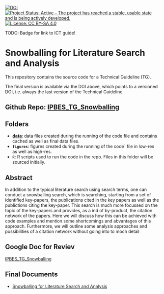 [![DOI](https://zenodo.org/badge/DOI/99.9999/zenodo.9999999.svg)](https://doi.org/99.9999/zenodo.9999999)
[![Project Status: Active – The project has reached a stable, usable state and is being actively developed.](https://www.repostatus.org/badges/latest/active.svg)](https://www.repostatus.org/#active)
[![License: CC BY-SA 4.0](https://img.shields.io/badge/License-CC_BY--SA_4.0-lightgrey.svg)](https://creativecommons.org/licenses/by-sa/4.0/)

TODO: Badge for link to ICT guide!

# Snowballing for Literature Search and Analysis

This repository contains the source code for a Technical Guideline (TG).

The final version is available via the DOI above, which points to a versioned DOI, i.e. always the last version of the Technical Guideline.



## **Github Repo**: [IPBES_TG_Snowballing](https://github.com/IPBES-Data/IPBES_TG_Snowballing)

## Folders

- **[data](data/)**: data files created during the running of the code file and contains cached as well as final data files.
- **`figures`**: figures created during the running of the code` file in low-res as well as high-res.
- **`R`**: R scripts used to run the code in the repo. Files in this folder will be sourced initially.

## Abstract

In addition to the typical literature search using search terms,
  one can conduct a snowballing search, which is searching, starting
  from a set of identified key-papers, the publications cited in the key papers
  as well as the publictions citing the key-paper. This search is much more
  focussed on the topic of the key-papers and provides, as a ind of by-product,
  the citation network of the papers. Here we will discuss how this can be
  achieved with code examples and mention some shortcomings and abvantages of
  this approach. Furthermore, we will outline some analysis approaches and
  possibilities of a citation network without going into to moch detail

## Google Doc for Reviev
[IPBES_TG_Snowballing](https://docs.google.com/document/d/10Xrxo4wM79GyNFQDnM0sZJtGVnR1qlBdNYCeSC55Y8E/edit)

## Final Documents

- [Snowballing for Literature Search and Analysis](IPBES_TG_Snowballing.html)
